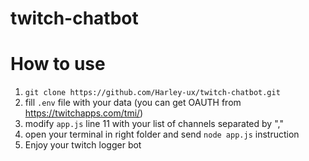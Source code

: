 # twitch-chatbot

# How to use 
1. `git clone https://github.com/Harley-ux/twitch-chatbot.git`
2. fill `.env` file with your data (you can get OAUTH from https://twitchapps.com/tmi/)
3. modify `app.js` line 11 with your list of channels separated by ","
4. open your terminal in right folder and send `node app.js` instruction
5. Enjoy your twitch logger bot
